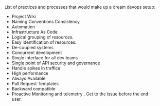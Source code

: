 List of practices and processes that would make up a dream devops setup:
+ Project Wiki
+ Naming Conventions Consistency
+ Automation
+ Infrastructure As Code
+ Logical grouping of resources.
+ Easy identification of resources.
+ De-coupled systems
+ Concurrent development
+ Single interface for all dev teams
+ Single point of API security and governance
+ Handle spikes in traffice
+ High performance
+ Always Available
+ Pull Request Templates
+ Backward compatible
+ Proactive Monitoring and telemetry . Get to the issue before the end user.
